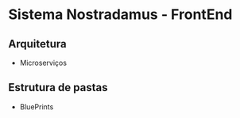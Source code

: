 # Sistema Nostradamus - FrontEnd

## Arquitetura

- Microserviços

## Estrutura de pastas

- BluePrints
